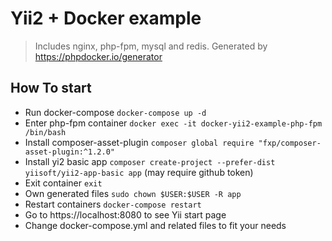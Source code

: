 Yii2 + Docker example
==================================
> Includes nginx, php-fpm, mysql and redis. Generated by https://phpdocker.io/generator
## How To start
+ Run docker-compose `docker-compose up -d`
+ Enter php-fpm container `docker exec -it docker-yii2-example-php-fpm /bin/bash`
+ Install composer-asset-plugin `composer global require "fxp/composer-asset-plugin:^1.2.0"`
+ Install yi2 basic app `composer create-project --prefer-dist yiisoft/yii2-app-basic app` (may require github token)
+ Exit container `exit`
+ Own generated files `sudo chown $USER:$USER -R app`
+ Restart containers `docker-compose restart`
+ Go to https://localhost:8080 to see Yii start page
+ Change docker-compose.yml and related files to fit your needs

